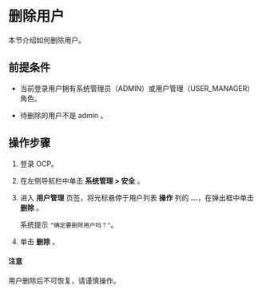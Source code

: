 # 删除用户

本节介绍如何删除用户。

## 前提条件

* 当前登录用户拥有系统管理员（ADMIN）或用户管理（USER_MANAGER）角色。

* 待删除的用户不是 admin 。

## 操作步骤

1. 登录 OCP。

2. 在左侧导航栏中单击 **系统管理 \> 安全** 。

3. 进入 **用户管理** 页签，将光标悬停于用户列表 **操作** 列的 **...**，在弹出框中单击 **删除** 。

   系统提示 `"确定要删除用户吗？"`。

4. 单击 **删除** 。

  <main id="notice" type='notice'>
    <h4>注意</h4>
    <p>用户删除后不可恢复，请谨慎操作。</p>
  </main>
